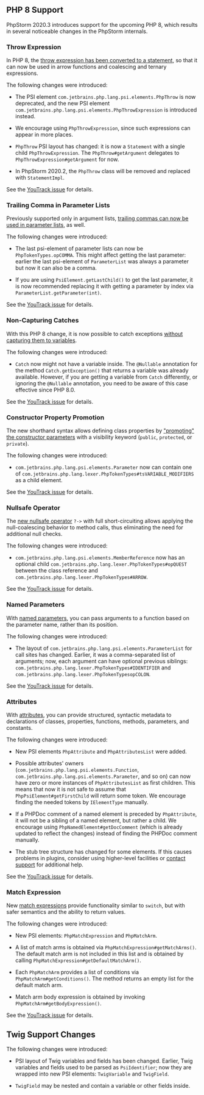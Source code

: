 [//]: # (title: Incompatible PHP OpenAPI changes in PhpStorm 2020.3)

<!-- Copyright 2000-2022 JetBrains s.r.o. and other contributors. Use of this source code is governed by the Apache 2.0 license that can be found in the LICENSE file. -->

## PHP 8 Support
PhpStorm 2020.3 introduces support for the upcoming PHP 8, which results in several noticeable changes in the PhpStorm internals.

### Throw Expression
In PHP 8, the [throw expression has been converted to a statement](https://wiki.php.net/rfc/throw_expression), so that it can now be used in arrow functions and coalescing and ternary expressions.

The following changes were introduced:
* The PSI element `com.jetbrains.php.lang.psi.elements.PhpThrow` is now deprecated, and the new PSI element `com.jetbrains.php.lang.psi.elements.PhpThrowExpression` is introduced instead.

* We encourage using `PhpThrowExpression`, since such expressions can appear in more places.

* `PhpThrow` PSI layout has changed: it is now a `Statement` with a single child `PhpThrowExpression`. The `PhpThrow#getArgument` delegates to `PhpThrowExpression#getArgument` for now.

* In PhpStorm 2020.2, the `PhpThrow` class will be removed and replaced with `StatementImpl`.

See the [YouTrack issue](https://youtrack.jetbrains.com/issue/WI-54357) for details.

### Trailing Comma in Parameter Lists
Previously supported only in argument lists, [trailing commas can now be used in parameter lists](https://wiki.php.net/rfc/trailing_comma_in_parameter_list), as well.

The following changes were introduced:
* The last psi-element of parameter lists can now be `PhpTokenTypes.opCOMMA`. This might affect getting the last parameter: earlier the last psi-element of `ParameterList` was always a parameter but now it can also  be a comma.

* If you are using `PsiElement.getLastChild()` to get the last parameter, it is now recommended replacing it with getting a parameter by index via `ParameterList.getParameter(int)`.

See the [YouTrack issue](https://youtrack.jetbrains.com/issue/WI-54481) for details.

### Non-Capturing Catches
With this PHP 8 change, it is now possible to catch exceptions [without capturing them to variables](https://wiki.php.net/rfc/non-capturing_catches).

The following changes were introduced:
* `Catch` now might not have a variable inside.
  The `@Nullable` annotation for the method `Catch.getException()` that returns a variable was already available.
  However, if you are getting a variable from `Catch` differently, or ignoring the `@Nullable` annotation, you need to be aware of this case effective since PHP 8.0.

See the [YouTrack issue](https://youtrack.jetbrains.com/issue/WI-54484) for details.

### Constructor Property Promotion
The new shorthand syntax allows defining class properties by ["promoting" the constructor parameters](https://wiki.php.net/rfc/constructor_promotion) with a visibility keyword (`public`, `protected`, or `private`).

The following changes were introduced:
* `com.jetbrains.php.lang.psi.elements.Parameter` now can contain one of `com.jetbrains.php.lang.lexer.PhpTokenTypes#tsVARIABLE_MODIFIERS` as a child element.

See the [YouTrack issue](https://youtrack.jetbrains.com/issue/WI-54485) for details.

### Nullsafe Operator
The [new nullsafe operator](https://wiki.php.net/rfc/nullsafe_operator) `?->` with full short-circuiting allows applying the null-coalescing behavior to method calls, thus eliminating the need for additional null checks.

The following changes were introduced:
* `com.jetbrains.php.lang.psi.elements.MemberReference` now has an optional child `com.jetbrains.php.lang.lexer.PhpTokenTypes#opQUEST` between the class reference and `com.jetbrains.php.lang.lexer.PhpTokenTypes#ARROW`.

See the [YouTrack issue](https://youtrack.jetbrains.com/issue/WI-54639) for details.

### Named Parameters
With [named parameters](https://wiki.php.net/rfc/named_params), you can pass arguments to a function based on the parameter name, rather than its position.

The following changes were introduced:
* The layout of `com.jetbrains.php.lang.psi.elements.ParameterList` for call sites has changed.
  Earlier, it was a comma-separated list of arguments; now, each argument can have optional previous siblings: `com.jetbrains.php.lang.lexer.PhpTokenTypes#IDENTIFIER` and `com.jetbrains.php.lang.lexer.PhpTokenTypesopCOLON`.

See the [YouTrack issue](https://youtrack.jetbrains.com/issue/WI-54640) for details.

### Attributes
With [attributes](https://wiki.php.net/rfc/attributes_v2), you can provide structured, syntactic metadata to declarations of classes, properties, functions, methods, parameters, and constants.

The following changes were introduced:
* New PSI elements `PhpAttribute` and `PhpAttributesList` were added.

* Possible attributes' owners (`com.jetbrains.php.lang.psi.elements.Function`, `com.jetbrains.php.lang.psi.elements.Parameter`, and so on) can now have zero or more instances of `PhpAttributesList` as first children.
  This means that now it is not safe to assume that `PhpPsiElement#getFirstChild` will return some token.
  We encourage finding the needed tokens by `IElementType` manually.

* If a PHPDoc comment of a named element is preceded by `PhpAttribute`, it will not be a sibling of a named element, but rather a child.
  We encourage using `PhpNamedElement#getDocComment` (which is already updated to reflect the changes) instead of finding the PHPDoc comment manually.

* The stub tree structure has changed for some elements.
  If this causes problems in plugins, consider using higher-level facilities or [contact support](https://www.jetbrains.com/help/phpstorm/getting-started.html#contact-support) for additional help.

See the [YouTrack issue](https://youtrack.jetbrains.com/issue/WI-53163) for details.

### Match Expression
New [match expressions](https://wiki.php.net/rfc/match_expression_v2) provide functionality similar to `switch`, but with safer semantics and the ability to return values.

The following changes were introduced:
* New PSI elements: `PhpMatchExpression` and `PhpMatchArm`.

* A list of match arms is obtained via `PhpMatchExpression#getMatchArms()`. The default match arm is not included in this list and is obtained by calling `PhpMatchExpression#getDefaultMatchArm()`.

* Each `PhpMatchArm` provides a list of conditions via `PhpMatchArm#getConditions()`. The method returns an empty list for the default match arm.

* Match arm body expression is obtained by invoking `PhpMatchArm#getBodyExpression()`.

See the [YouTrack issue](https://youtrack.jetbrains.com/issue/WI-54356) for details.

## Twig Support Changes
The following changes were introduced:
* PSI layout of Twig variables and fields has been changed.
  Earlier, Twig variables and fields used to be parsed as `PsiIdentifier`; now they are wrapped into new PSI elements: `TwigVariable` and `TwigField`.

* `TwigField` may be nested and contain a variable or other fields inside.
